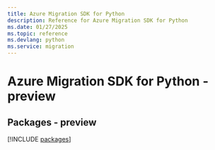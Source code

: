 ```yaml
---
title: Azure Migration SDK for Python
description: Reference for Azure Migration SDK for Python
ms.date: 01/27/2025
ms.topic: reference
ms.devlang: python
ms.service: migration
---
```

# Azure Migration SDK for Python - preview
## Packages - preview
[!INCLUDE [packages](migration-index.md)]